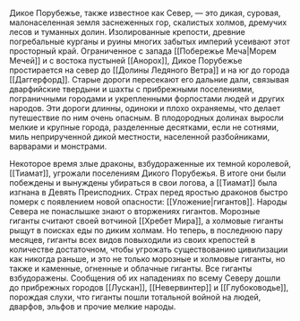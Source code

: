 Дикое Порубежье, также известное как Север, — это дикая, суровая, малонаселенная земля заснеженных гор, скалистых холмов, дремучих лесов и туманных долин. Изолированные крепости, древние погребальные курганы и руины многих забытых империй усеивают этот просторный край. Ограниченное с запада [[Побережье Меча|Морем Мечей]] и с востока пустыней [[Анорох]], Дикое Порубежье простирается на север до [[Долины Ледяного Ветра]] и на юг до города [[Даггерфорд]]. Старые дороги пересекают его дальние дали, связывая дварфийские твердыни и шахты с прибрежными поселениями, пограничными городами и укрепленными форпостами людей и других народов. Эти дороги длинны, одиноки и плохо охраняемы, что делает путешествие по ним очень опасным. В плодородных долинах выросли мелкие и крупные города, разделенные десятками, если не сотнями, миль неприрученной дикой местности, населенной разбойниками, варварами и монстрами.

Некоторое время злые драконы, взбудораженные их темной королевой, [[Тиамат]], угрожали поселениям Дикого Порубежья. В итоге они были побеждены и вынуждены убираться в свои логова, а [[Тиамат]] была изгнана в Девять Преисподних. Страх перед яростью драконов быстро померк с появлением новой опасности: [[Уложение|гигантов]]. Народы Севера не понаслышке знают о вторжениях гигантов. Морозные гиганты считают своей вотчиной [[Хребет Мира]], а холмовые гиганты рыщут в поисках еды по диким холмам. Но теперь, в последнюю пару месяцев, гиганты всех видов повыходили из своих крепостей в количестве достаточном, чтобы угрожать существованию цивилизации как никогда раньше, и это не только морозные и холмовые гиганты, но также и каменные, огненные и облачные гиганты. Все гиганты взбудоражены. Сообщения об их нападениях по всему Северу дошли до прибрежных городов [[Лускан]], [[Невервинтер]] и [[Глубоководье]], порождая слухи, что гиганты пошли тотальной войной на людей, дварфов, эльфов и прочие мелкие народы.